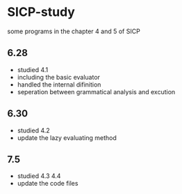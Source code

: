 # SICP-study
some programs in the chapter 4 and 5 of SICP
## 6.28
- studied 4.1
- including the basic evaluator
- handled the internal difinition
- seperation between grammatical analysis and excution

## 6.30
- studied 4.2
- update the lazy evaluating method

## 7.5
- studied 4.3 4.4
- update the code files
